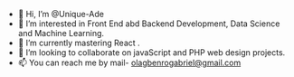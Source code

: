 - 👋 Hi, I’m @Unique-Ade
- 👀 I’m interested in Front End abd Backend Development, Data Science and Machine Learning.
- 🌱 I’m currently mastering React .
- 💞️ I’m looking to collaborate on javaScript and PHP web design projects.
- 📫 You can reach me by mail- olagbenrogabriel@gmail.com

<!---
Unique-Ade/Unique-Ade is a ✨ special ✨ repository because its `README.md` (this file) appears on your GitHub profile.
You can click the Preview link to take a look at your changes.
--->
